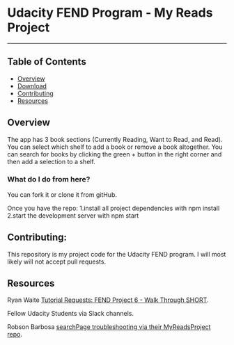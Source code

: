# Udacity FEND Program - My Reads Project
---
## Table of Contents

* [Overview](#overview)
* [Download](#download)
* [Contributing](#contributing)
* [Resources](#resources)

## Overview

The app has 3 book sections (Currently Reading, Want to Read, and Read). You can select which shelf to add a book or remove a book altogether. You can search for books by clicking the green + button in the right corner and then add a selection to a shelf.

### What do I do from here?

You can fork it or clone it from gitHub.

Once you have the repo:
1.install all project dependencies with npm install
2.start the development server with npm start

## Contributing:
This repository is my project code for the Udacity FEND program. I will most likely will not accept pull requests.


## Resources
Ryan Waite  [Tutorial Requests: FEND Project 6 - Walk Through SHORT](https://www.youtube.com/watch?v=acJHkd6K5kI&=&feature=youtu.be).

Fellow Udacity Students via Slack channels.

Robson Barbosa [searchPage troubleshooting via their MyReadsProject repo](https://github.com/RobsonBarbosa2/MyReadsProject).
